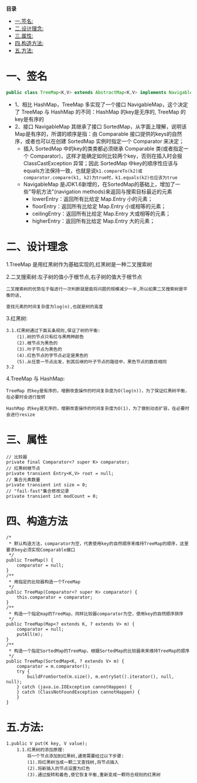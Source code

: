 <!-- START doctoc generated TOC please keep comment here to allow auto update -->
<!-- DON'T EDIT THIS SECTION, INSTEAD RE-RUN doctoc TO UPDATE -->
**目录**

- [一.签名:](#%E4%B8%80%E7%AD%BE%E5%90%8D)
- [二.设计理念:](#%E4%BA%8C%E8%AE%BE%E8%AE%A1%E7%90%86%E5%BF%B5)
- [三.属性:](#%E4%B8%89%E5%B1%9E%E6%80%A7)
- [四.构造方法:](#%E5%9B%9B%E6%9E%84%E9%80%A0%E6%96%B9%E6%B3%95)
- [五.方法:](#%E4%BA%94%E6%96%B9%E6%B3%95)

<!-- END doctoc generated TOC please keep comment here to allow auto update -->

# 一、签名

```java
public class TreeMap<K,V> extends AbstractMap<K,V> implements NavigableMap<K,V>, Cloneable, java.io.Serializable
```

- 1、相比 HashMap，TreeMap 多实现了一个接口 NavigableMap，这个决定了 TreeMap 与 HashMap 的不同：HashMap 的key是无序的, TreeMap 的key是有序的
- 2、接口 NavigableMap 其继承了接口 SortedMap，从字面上理解，说明该Map是有序的，所谓的顺序是指：由 Comparable 接口提供的keys的自然序，或者也可以在创建 SortedMap 实例时指定一个 Comparator 来决定；
    - 插入 SortedMap 中的key的类类都必须继承 Comparable 类(或者指定一个 Comparator)，这样才能确定如何比较两个key，否则在插入时会报 ClassCastException 异常；因此 SortedMap 中key的顺序性应该与equals方法保持一致，也就是说`k1.compareTo(k2)或comparator.compare(k1, k2)为true时，k1.equals(k2)也应该为true`
    - NavigableMap 是JDK1.6新增的，在SortedMap的基础上，增加了一些"导航方法"(navigation methods)来返回与搜索目标最近的元素
        - lowerEntry：返回所有比给定 Map.Entry 小的元素；
        - floorEntry：返回所有比给定 Map.Entry 小或相等的元素；
        - ceilingEntry：返回所有比给定 Map.Entry 大或相等的元素；
        - higherEntry：返回所有比给定 Map.Entry 大的元素；

# 二、设计理念

1.TreeMap 是用红黑树作为基础实现的,红黑树是一种二叉搜索树

2.二叉搜索树:左子树的值小于根节点,右子树的值大于根节点

    二叉搜索树的优势在于每进行一次判断就是能将问题的规模减少一半,所以如果二叉搜索树是平衡的话,

    查找元素的时间复杂度为log(n),也就是树的高度

3.红黑树:

    3.1.红黑树通过下面五条规则,保证了树的平衡:
        (1).树的节点只有红与黑两种颜色
        (2).根节点为黑色的
        (3).叶子节点为黑色的
        (4).红色节点的字节点必定是黑色的
        (5).从任意一节点出发，到其后继的叶子节点的路径中，黑色节点的数目相同
    3.2

4.TreeMap 与 HashMap:

    TreeMap 的key是有序的，增删改查操作的时间复杂度为O(log(n))，为了保证红黑树平衡，在必要时会进行旋转

    HashMap 的key是无序的，增删改查操作的时间复杂度为O(1)，为了做到动态扩容，在必要时会进行resize

# 三、属性

	// 比较器
    private final Comparator<? super K> comparator;
    // 红黑树根节点
    private transient Entry<K,V> root = null;
    // 集合元素数量
    private transient int size = 0;
    // "fail-fast"集合修改记录
    private transient int modCount = 0;

# 四、构造方法

	/*
	 * 默认构造方法，comparator为空，代表使用key的自然顺序来维持TreeMap的顺序，这里要求key必须实现Comparable接口
	 */
	public TreeMap() {
	    comparator = null;
	}
	/**
	 * 用指定的比较器构造一个TreeMap
	 */
	public TreeMap(Comparator<? super K> comparator) {
	    this.comparator = comparator;
	}
	/**
	 * 构造一个指定map的TreeMap，同样比较器comparator为空，使用key的自然顺序排序
	 */
	public TreeMap(Map<? extends K, ? extends V> m) {
	    comparator = null;
	    putAll(m);
	}
	/**
	 * 构造一个指定SortedMap的TreeMap，根据SortedMap的比较器来来维持TreeMap的顺序
	 */
	public TreeMap(SortedMap<K, ? extends V> m) {
	    comparator = m.comparator();
	    try {
	        buildFromSorted(m.size(), m.entrySet().iterator(), null, null);
	    } catch (java.io.IOException cannotHappen) {
	    } catch (ClassNotFoundException cannotHappen) {
	    }
	}
# 五.方法:
    1.public V put(K key, V value);
        1.1.红黑树的添加原理:
            将一个节点添加到红黑树,通常需要经过以下步骤:
            (1).将红黑树当成一颗二叉查找树,将节点插入
            (2).将新插入的节点设置为红色
            (3).通过旋转和着色,使它恢复平衡,重新变成一颗符合规则的红黑树






















